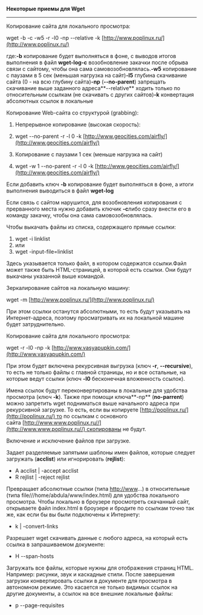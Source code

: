 **Некоторые приемы для Wget**

---

Копирование сайта для локального просмотра:

wget -b -c -w5 -r -l0 -np --relative -k [http://www.poplinux.ru/](http://www.poplinux.ru/)

где:**-b** копирование будет выполняться в фоне, с выводов итогов выполнения в файл **wget-log-c** возобновление закачки после обрыва связи с сайтому, чтобы она сама самовозобновлялась.**-w5** копирование с паузами в 5 сек (меньшая нагрузка на сайт)**-l5** глубина скачивание сайта (0 - на всю глубину сайта)**-np** (**--no-parent**) запрещать скачивание выше заданного адреса**--relative** ходить только по относительным ссылкам (не скачивать с других сайтов)**-k** конвертация абсолютных ссылок в локальные

Копирование Web-сайта со структурой (grabbing):

1.  Непрерывное копирование (высокая скорость):
    
2.  wget --no-parent -r -l 0 -k [http://www.geocities.com/airfly/](http://www.geocities.com/airfly/)
    
3.  Копирование с паузами 1 сек (меньше нагрузка на сайт)
    
4.  wget -w 1 --no-parent -r -l 0 -k [http://www.geocities.com/airfly/](http://www.geocities.com/airfly/)
    

Если добавить ключ **-b** копирование будет выполняться в фоне, а итоги выполнения выводиться в файл **wget-log**

Если связь с сайтом нарушится, для возобновления копирования с прерванного места нужно добавить ключик **-c**либо сразу внести его в команду закачку, чтобы она сама самовозобновлялась.

Чтобы выкачать файлы из списка, содержащего прямые ссылки:

1.  wget -i linklist
2.  или
3.  wget -input-file=linklist

Здесь указывается только файл, в котором содержатся ссылки.Файл может также быть HTML-страницей, в которой есть ссылки. Они будут выкачаны указанной выше командой.

Зеркалирование сайтов на локальную машину:

wget -m [http://www.poplinux.ru/](http://www.poplinux.ru/)

При этом ссылки останутся абсолютными, то есть будут указывать на Интернет-адреса, поэтому просматривать их на локальной машине будет затруднительно.

Копирование сайта для локального просмотра:

wget -r -l0 -np -k [http://www.vasyapupkin.com/](http://www.vasyapupkin.com/)

При этом будет включена рекурсивная выгрузка (ключ **-r**, **--recursive**), то есть не только файлы с главной страницы, но и все остальные, на которые ведут ссылки (ключ **-l0** бесконечная вложенность ссылок).

Имена ссылок будут переконвертированы в локальные для удобства просмотра (ключ **-k**). Также при помощи ключа**-np** (**no-parrent**) можно запретить wget подниматься выше начального адреса при рекурсивной загрузке. То есть, если вы копируете [](http://poplinux.ru/)[http://poplinux.ru/](http://poplinux.ru/) то по ссылкам с основного сайта [](http://www.www.poplinux.ru//)[http://www.www.poplinux.ru//](http://www.www.poplinux.ru//) скопированы не будут.

Включение и исключение файлов при загрузке.

Задает разделяемые запятыми шаблоны имен файлов, которые следует загружать (**acclist**) или игнорировать (**rejlist**):

-   A acclist | -accept acclist
-   R rejlist | -reject rejlist

Превращает абсолютные ссылки (типа [](http://www/)[http://www](http://www)...) в относительные (типа file///home/abdula/www/index.html) для удобства локального просмотра. Чтобы локально в броузере просмотреть скачанный сайт, открываете файл index.html в броузере и бродите по ссылкам точно так же, как если бы вы были подключены к Интернету:

-   k | -convert-links

Разрешает wget скачивать данные с любого адреса, на который есть ссылка в запрашиваемом документе:

-   H --span-hosts

Загружать все файлы, которые нужны для отображения страниц HTML. Например: рисунки, звук и каскадные стили. После завершения загрузки конвертировать ссылки в документе для просмотра в автономном режиме. Это касается не только видимых ссылок на другие документы, а ссылок на все внешние локальные файлы:

-   p --page-requisites